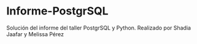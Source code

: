 # Informe-PostgrSQL
Solución del informe del taller PostgrSQL y Python. Realizado por Shadia Jaafar y Melissa Pérez

